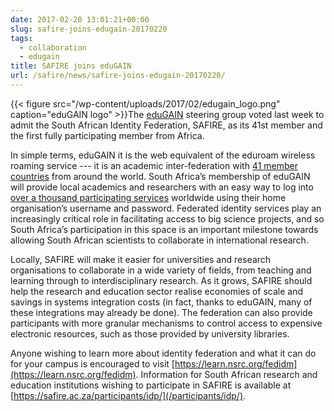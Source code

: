 ```yaml
--- 
date: 2017-02-20 13:01:21+00:00
slug: safire-joins-edugain-20170220
tags: 
  - collaboration
  - edugain
title: SAFIRE joins eduGAIN
url: /safire/news/safire-joins-edugain-20170220/
---
```


{{< figure src="/wp-content/uploads/2017/02/edugain_logo.png" caption="eduGAIN logo" >}}The [eduGAIN](http://www.edugain.org/) steering group voted last week to admit the South African Identity Federation, SAFIRE, as its 41st member and the first fully participating member from Africa.

In simple terms, eduGAIN it is the web equivalent of the eduroam wireless roaming service --- it is an academic inter-federation with [41 member countries](https://technical.edugain.org/status) from around the world. South Africa’s membership of eduGAIN will provide local academics and researchers with an easy way to log into [over a thousand participating services](https://technical.edugain.org/isFederatedCheck/) worldwide using their home organisation’s username and password. Federated identity services play an increasingly critical role in facilitating access to big science projects, and so South Africa’s participation in this space is an important milestone towards allowing South African scientists to collaborate in international research.

Locally, SAFIRE will make it easier for universities and research organisations to collaborate in a wide variety of fields, from teaching and learning through to interdisciplinary research. As it grows, SAFIRE should help the research and education sector realise economies of scale and savings in systems integration costs (in fact, thanks to eduGAIN, many of these integrations may already be done). The federation can also provide participants with more granular mechanisms to control access to expensive electronic resources, such as those provided by university libraries.

Anyone wishing to learn more about identity federation and what it can do for your campus is encouraged to visit [https://learn.nsrc.org/fedidm](https://learn.nsrc.org/fedidm). Information for South African research and education institutions wishing to participate in SAFIRE is available at [https://safire.ac.za/participants/idp/](/participants/idp/).
